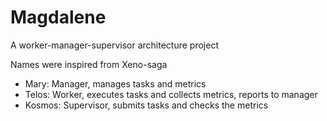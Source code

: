 # Magdalene

A worker-manager-supervisor architecture project

Names were inspired from Xeno-saga

* Mary: Manager, manages tasks and metrics
* Telos: Worker, executes tasks and collects metrics, reports to manager
* Kosmos: Supervisor, submits tasks and checks the metrics

